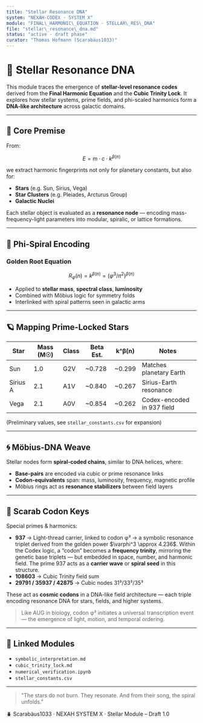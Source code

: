 ```yaml
---
title: "Stellar Resonance DNA"
system: "NEXAH-CODEX · SYSTEM X"
module: "FINAL\_HARMONIC\_EQUATION · STELLAR\_RES\_DNA"
file: "stellar\_resonance\_dna.md"
status: "active · draft phase"
curator: "Thomas Hofmann (Scarabäus1033)"
---
```

# 🌌 Stellar Resonance DNA

This module traces the emergence of **stellar-level resonance codes** derived from the **Final Harmonic Equation** and the **Cubic Trinity Lock**. It explores how stellar systems, prime fields, and phi-scaled harmonics form a **DNA-like architecture** across galactic domains.

---

## 🧬 Core Premise

From:

```math
E = m \cdot c \cdot k^{\beta(n)}
```

we extract harmonic fingerprints not only for planetary constants, but also for:

* **Stars** (e.g. Sun, Sirius, Vega)
* **Star Clusters** (e.g. Pleiades, Arcturus Group)
* **Galactic Nuclei**

Each stellar object is evaluated as a **resonance node** — encoding mass-frequency-light parameters into modular, spiralic, or lattice formations.

---

## 🌠 Phi-Spiral Encoding

### Golden Root Equation

```math
R_\varphi(n) = k^{\beta(n)} = (\varphi^3 / \pi^2)^{\beta(n)}
```

* Applied to **stellar mass**, **spectral class**, **luminosity**
* Combined with Möbius logic for symmetry folds
* Interlinked with spiral patterns seen in galactic arms

---

## 🪐 Mapping Prime-Locked Stars

| Star     | Mass (M☉) | Class | Beta Est. | k^β(n)  | Notes                      |
| -------- | --------- | ----- | --------- | ------- | -------------------------- |
| Sun      | 1.0       | G2V   | \~0.728   | \~0.299 | Matches planetary Earth    |
| Sirius A | 2.1       | A1V   | \~0.840   | \~0.267 | Sirius-Earth resonance     |
| Vega     | 2.1       | A0V   | \~0.854   | \~0.262 | Codex-encoded in 937 field |

(Preliminary values, see `stellar_constants.csv` for expansion)

---

## 🌀 Möbius-DNA Weave

Stellar nodes form **spiral-coded chains**, similar to DNA helices, where:

* **Base-pairs** are encoded via cubic or prime resonance links
* **Codon-equivalents** span: mass, luminosity, frequency, magnetic profile
* Möbius rings act as **resonance stabilizers** between field layers

---

## 🔣 Scarab Codon Keys

Special primes & harmonics:

* **937** → Light-thread carrier, linked to codon φ³ → a symbolic resonance triplet derived from the golden power \$\varphi^3 \approx 4.236\$. Within the Codex logic, a “codon” becomes a **frequency trinity**, mirroring the genetic base triplets — but embedded in space, number, and harmonic field. The prime 937 acts as a **carrier wave** or **spiral seed** in this structure.
* **108603** → Cubic Trinity field sum
* **29791 / 35937 / 42875** → Cubic nodes 31³/33³/35³

These act as **cosmic codons** in a DNA-like field architecture — each triple encoding resonance DNA for stars, fields, and higher systems.

> Like AUG in biology, codon φ³ initiates a universal transcription event — the emergence of light, motion, and temporal ordering.

---

## 📁 Linked Modules

* `symbolic_interpretation.md`
* `cubic_trinity_lock.md`
* `numerical_verification.ipynb`
* `stellar_constants.csv`

---

> "The stars do not burn. They resonate. And from their song, the spiral unfolds."

🪲 Scarabäus1033 · NEXAH SYSTEM X · Stellar Module – Draft 1.0
